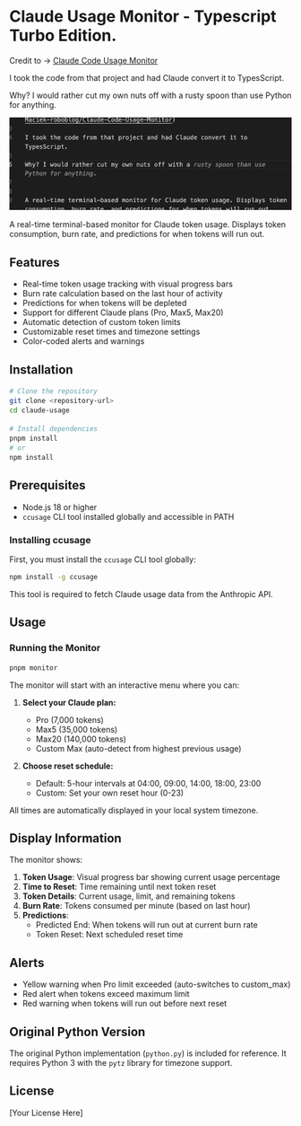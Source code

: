# Claude Usage Monitor - Typescript Turbo Edition.
Credit to -> [Claude Code Usage Monitor](https://github.com/Maciek-roboblog/Claude-Code-Usage-Monitor)

I took the code from that project and had Claude convert it to TypesScript.

Why? I would rather cut my own nuts off with a rusty spoon than use Python for anything.

![Spoon usage](./thank-you-robot-man.png)


A real-time terminal-based monitor for Claude token usage. Displays token consumption, burn rate, and predictions for when tokens will run out.


## Features

- Real-time token usage tracking with visual progress bars
- Burn rate calculation based on the last hour of activity
- Predictions for when tokens will be depleted
- Support for different Claude plans (Pro, Max5, Max20)
- Automatic detection of custom token limits
- Customizable reset times and timezone settings
- Color-coded alerts and warnings

## Installation

```bash
# Clone the repository
git clone <repository-url>
cd claude-usage

# Install dependencies
pnpm install
# or
npm install
```

## Prerequisites

- Node.js 18 or higher
- `ccusage` CLI tool installed globally and accessible in PATH

### Installing ccusage

First, you must install the `ccusage` CLI tool globally:

```bash
npm install -g ccusage
```

This tool is required to fetch Claude usage data from the Anthropic API.

## Usage

### Running the Monitor

```bash
pnpm monitor
```

The monitor will start with an interactive menu where you can:

1. **Select your Claude plan:**
   - Pro (7,000 tokens)
   - Max5 (35,000 tokens)  
   - Max20 (140,000 tokens)
   - Custom Max (auto-detect from highest previous usage)

2. **Choose reset schedule:**
   - Default: 5-hour intervals at 04:00, 09:00, 14:00, 18:00, 23:00
   - Custom: Set your own reset hour (0-23)

All times are automatically displayed in your local system timezone.

## Display Information

The monitor shows:

1. **Token Usage**: Visual progress bar showing current usage percentage
2. **Time to Reset**: Time remaining until next token reset
3. **Token Details**: Current usage, limit, and remaining tokens
4. **Burn Rate**: Tokens consumed per minute (based on last hour)
5. **Predictions**:
   - Predicted End: When tokens will run out at current burn rate
   - Token Reset: Next scheduled reset time

## Alerts

- Yellow warning when Pro limit exceeded (auto-switches to custom_max)
- Red alert when tokens exceed maximum limit
- Red warning when tokens will run out before next reset

## Original Python Version

The original Python implementation (`python.py`) is included for reference. It requires Python 3 with the `pytz` library for timezone support.

## License

[Your License Here]